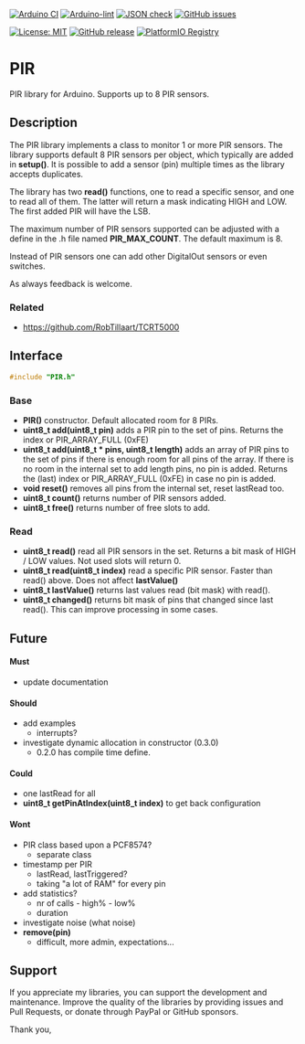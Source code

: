 
[![Arduino CI](https://github.com/RobTillaart/PIR/workflows/Arduino%20CI/badge.svg)](https://github.com/marketplace/actions/arduino_ci)
[![Arduino-lint](https://github.com/RobTillaart/PIR/actions/workflows/arduino-lint.yml/badge.svg)](https://github.com/RobTillaart/PIR/actions/workflows/arduino-lint.yml)
[![JSON check](https://github.com/RobTillaart/PIR/actions/workflows/jsoncheck.yml/badge.svg)](https://github.com/RobTillaart/PIR/actions/workflows/jsoncheck.yml)
[![GitHub issues](https://img.shields.io/github/issues/RobTillaart/PIR.svg)](https://github.com/RobTillaart/PIR/issues)

[![License: MIT](https://img.shields.io/badge/license-MIT-green.svg)](https://github.com/RobTillaart/PIR/blob/master/LICENSE)
[![GitHub release](https://img.shields.io/github/release/RobTillaart/PIR.svg?maxAge=3600)](https://github.com/RobTillaart/PIR/releases)
[![PlatformIO Registry](https://badges.registry.platformio.org/packages/robtillaart/library/PIR.svg)](https://registry.platformio.org/libraries/robtillaart/PIR)


# PIR

PIR library for Arduino. Supports up to 8 PIR sensors.

## Description

The PIR library implements a class to monitor 1 or more PIR sensors.
The library supports default 8 PIR sensors per object, which typically are added in **setup()**.
It is possible to add a sensor (pin) multiple times as the library accepts duplicates.

The library has two **read()** functions, one to read a specific sensor, and one to read all of them.
The latter will return a mask indicating HIGH and LOW.
The first added PIR will have the LSB.

The maximum number of PIR sensors supported can be adjusted with a define 
in the .h file named **PIR_MAX_COUNT**. The default maximum is 8.

Instead of PIR sensors one can add other DigitalOut sensors or even switches.

As always feedback is welcome.

### Related

- https://github.com/RobTillaart/TCRT5000


## Interface

```cpp
#include "PIR.h"
```

### Base

- **PIR()** constructor. Default allocated room for 8 PIRs.
- **uint8_t add(uint8_t pin)** adds a PIR pin to the set of pins.
Returns the index or PIR_ARRAY_FULL (0xFE)
- **uint8_t add(uint8_t \* pins, uint8_t length)** adds an array of PIR pins
to the set of pins if there is enough room for all pins of the array.
If there is no room in the internal set to add length pins, no pin is added. 
Returns the (last) index or PIR_ARRAY_FULL (0xFE) in case no pin is added.
- **void reset()** removes all pins from the internal set, reset lastRead too.
- **uint8_t count()** returns number of PIR sensors added.
- **uint8_t free()** returns number of free slots to add.


### Read

- **uint8_t read()** read all PIR sensors in the set.
Returns a bit mask of HIGH / LOW values.
Not used slots will return 0.
- **uint8_t read(uint8_t index)** read a specific PIR sensor.
Faster than read() above.
Does not affect **lastValue()**
- **uint8_t lastValue()** returns last values read (bit mask) with read().
- **uint8_t changed()** returns bit mask of pins that changed since last read().
This can improve processing in some cases.


## Future

#### Must

- update documentation

#### Should

- add examples
  - interrupts?
- investigate dynamic allocation in constructor (0.3.0)
  - 0.2.0 has compile time define.

#### Could

- one lastRead for all
- **uint8_t getPinAtIndex(uint8_t index)** to get back configuration


#### Wont

- PIR class based upon a PCF8574?
  - separate class
- timestamp per PIR
  - lastRead, lastTriggered?
  - taking "a lot of RAM" for every pin
- add statistics?
  - nr of  calls - high% - low%
  - duration
- investigate noise (what noise)
- **remove(pin)**
  - difficult, more admin, expectations...


## Support

If you appreciate my libraries, you can support the development and maintenance.
Improve the quality of the libraries by providing issues and Pull Requests, or
donate through PayPal or GitHub sponsors.

Thank you,

